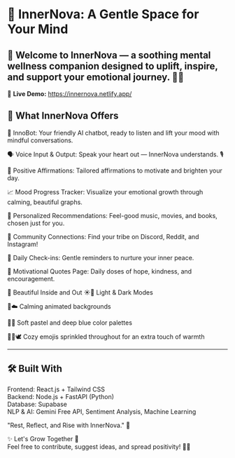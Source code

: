 # 🌿 InnerNova: A Gentle Space for Your Mind  
## 🌈 Welcome to InnerNova — a soothing mental wellness companion designed to uplift, inspire, and support your emotional journey. 🧘✨

🚀 **Live Demo:** https://innernova.netlify.app/

 ## 🌸 What InnerNova Offers  
💬 InnoBot: Your friendly AI chatbot, ready to listen and lift your mood with mindful conversations.

🗣️ Voice Input & Output: Speak your heart out — InnerNova understands. 🎙️

🌟 Positive Affirmations: Tailored affirmations to motivate and brighten your day.

📈 Mood Progress Tracker: Visualize your emotional growth through calming, beautiful graphs.

🎵 Personalized Recommendations: Feel-good music, movies, and books, chosen just for you.

🤝 Community Connections: Find your tribe on Discord, Reddit, and Instagram!

🔔 Daily Check-ins: Gentle reminders to nurture your inner peace.

🧡 Motivational Quotes Page: Daily doses of hope, kindness, and encouragement.

🎨 Beautiful Inside and Out
☀️🌙 Light & Dark Modes

🌄☁️ Calming animated backgrounds

🌿💙 Soft pastel and deep blue color palettes

🌻🍃🕊️ Cozy emojis sprinkled throughout for an extra touch of warmth

---

## 🛠️ Built With  
Frontend: React.js + Tailwind CSS  
Backend: Node.js + FastAPI (Python)  
Database: Supabase  
NLP & AI: Gemini Free API, Sentiment Analysis, Machine Learning  

"Rest, Reflect, and Rise with InnerNova." 🌷

✨ Let's Grow Together 🌱  
Feel free to contribute, suggest ideas, and spread positivity! 🚀🌸
